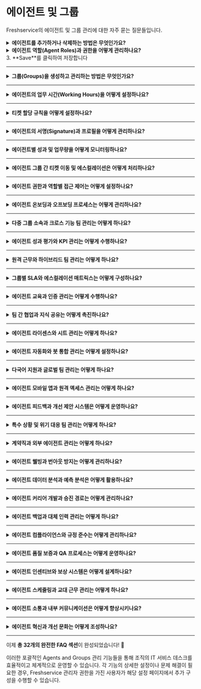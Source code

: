 # 에이전트 및 그룹

Freshservice의 에이전트 및 그룹 관리에 대한 자주 묻는 질문들입니다.

<details>
<summary><strong>에이전트를 추가하거나 삭제하는 방법은 무엇인가요?</strong></summary>

<div>

**에이전트 추가:**
1. **Admin** > **People** > **Agents**로 이동합니다
2. **Add Agent** 버튼을 클릭합니다
3. 이메일 주소, 이름, 역할 등 필요한 정보를 입력합니다
4. 적절한 그룹과 역할을 할당합니다
5. **Save**를 클릭하여 완료합니다

**에이전트 삭제:**
1. **Admin** > **People** > **Agents**에서 삭제할 에이전트를 찾습니다
2. 에이전트 프로필을 클릭합니다
3. 우상단의 **More** 메뉴를 클릭합니다
4. **Deactivate Agent** 또는 **Delete Agent**를 선택합니다

**참고:** 에이전트를 삭제하기 전에 해당 에이전트가 담당하던 티켓들을 다른 에이전트에게 재할당하는 것이 좋습니다.

</div>
</details>

<details>
<summary><strong>에이전트 역할(Agent Roles)과 권한을 어떻게 관리하나요?</strong></summary>

<div>

**기본 역할 유형:**
- **Admin**: 모든 설정에 대한 전체 권한
- **Supervisor**: 팀 관리 및 보고서 권한  
- **Agent**: 티켓 처리 및 기본 작업 권한
- **Occasional Agent**: 제한된 액세스 권한

**역할 관리 방법:**
1. **Admin** > **People** > **Agent Roles**로 이동합니다
2. 기존 역할을 편집하거나 **New Role**을 클릭합니다
3. 다음 권한을 설정할 수 있습니다:
   - 티켓 관련 권한 (생성, 편집, 삭제)
   - 솔루션 아티클 관리
   - 보고서 및 분석 접근
   - 관리자 설정 접근
   - 사용자 관리 권한

**권한 적용:**
1. **Admin** > **People** > **Agents**에서 에이전트를 선택합니다
2. **Role** 드롭다운에서 적절한 역할을 할당합니다

</div>
</details>
3. **Save**를 클릭하여 저장합니다

</details>

---

<details>
<summary><strong>그룹(Groups)을 생성하고 관리하는 방법은 무엇인가요?</strong></summary>

**그룹 생성:**
1. **Admin > People > Groups**로 이동합니다
2. **New Group** 버튼을 클릭합니다
3. 그룹 정보를 입력합니다:
   - **Group Name**: 그룹명 (예: IT Support, HR Team)
   - **Description**: 그룹 설명
   - **Group Lead**: 그룹 리더 지정
   - **Escalation**: 에스컬레이션 설정

**에이전트 할당:**
1. 그룹을 생성한 후 **Members** 탭을 클릭합니다
2. **Add Members** 버튼을 클릭합니다
3. 추가할 에이전트를 선택합니다
4. **Add**를 클릭하여 완료합니다

**그룹 설정:**
- **Auto-Assignment**: 라운드 로빈, 균등 분배, 기술 기반 등
- **Working Hours**: 그룹별 업무 시간 설정
- **SLA**: 그룹별 서비스 수준 계약
- **Escalation Rules**: 자동 에스컬레이션 규칙

</details>

---

<details>
<summary><strong>에이전트의 업무 시간(Working Hours)을 어떻게 설정하나요?</strong></summary>

**개별 에이전트 업무 시간 설정:**
1. **Admin > People > Agents**에서 에이전트를 선택합니다
2. **Working Hours** 탭을 클릭합니다
3. 요일별로 근무 시간을 설정합니다:
   - 시작 시간과 종료 시간
   - 점심시간 또는 휴게시간
   - 휴무일 설정

**그룹별 업무 시간 설정:**
1. **Admin > People > Groups**에서 그룹을 선택합니다
2. **Working Hours** 섹션에서 설정합니다
3. 그룹 전체의 운영 시간을 정의합니다

**업무 시간 영향:**
- SLA 계산 시 업무 시간만 포함
- 자동 응답 및 알림 스케줄링
- 에스컬레이션 규칙 적용 시간
- 보고서의 응답 시간 계산

**휴일 설정:**
1. **Admin > General Settings > Business Hours**로 이동합니다
2. **Holidays** 탭에서 공휴일을 추가합니다
3. 국가별 또는 지역별 휴일 설정이 가능합니다

</details>

---

<details>
<summary><strong>티켓 할당 규칙을 어떻게 설정하나요?</strong></summary>

**자동 할당 방법:**

**1. 라운드 로빈 (Round Robin):**
- 그룹 내 에이전트들에게 순서대로 티켓 할당
- 가장 공평한 분배 방식

**2. 균등 분배 (Load Balancing):**
- 현재 티켓 수가 가장 적은 에이전트에게 할당
- 업무량 균형 유지

**3. 기술 기반 (Skill-based):**
- 에이전트의 전문 기술과 매칭하여 할당
- 티켓 카테고리별 전문가 배정

**할당 규칙 설정:**
1. **Admin > Workflow Automator > Assignment Rules**로 이동합니다
2. **New Assignment Rule**을 클릭합니다
3. 조건을 설정합니다:
   - 티켓 유형 (Incident, Service Request)
   - 카테고리 또는 서브카테고리
   - 우선순위 레벨
   - 요청자의 부서나 위치

4. 액션을 설정합니다:
   - 특정 에이전트 할당
   - 특정 그룹 할당
   - 자동 할당 방식 선택

**수동 할당:**
- 티켓 상세 페이지에서 직접 에이전트 변경 가능
- 그룹 이동 및 재할당 기능
- 에스컬레이션을 통한 상위 레벨 할당

</details>

---

<details>
<summary><strong>에이전트의 서명(Signature)과 프로필을 어떻게 관리하나요?</strong></summary>

**에이전트 프로필 설정:**
1. 에이전트가 직접 프로필을 업데이트할 수 있는 항목:
   - 개인 정보 (이름, 연락처)
   - 프로필 사진
   - 언어 설정
   - 시간대 설정

2. 관리자만 수정 가능한 항목:
   - 이메일 주소
   - 역할 및 권한
   - 그룹 소속
   - 업무 시간

**이메일 서명 설정:**
1. 개별 에이전트 서명:
   - 에이전트가 **Profile Settings > Email Signature**에서 설정
   - HTML 형식 지원
   - 이미지 및 링크 포함 가능

2. 그룹 공통 서명:
   - **Admin > Email > Email Settings**에서 설정
   - 그룹별로 다른 서명 템플릿 적용 가능
   - 변수를 사용하여 동적 내용 포함

**서명 템플릿 예시:**
```html
Best regards,
{{agent.name}}
{{agent.title}}
{{agent.phone}}
{{agent.email}}
{{company.name}}
```

**프로필 사진 관리:**
- 150x150 픽셀 권장
- JPG, PNG 형식 지원
- 최대 파일 크기: 1MB

</details>

---

<details>
<summary><strong>에이전트별 성과 및 업무량을 어떻게 모니터링하나요?</strong></summary>

**성과 지표 (KPIs):**

**1. 응답 시간 지표:**
- 첫 응답 시간 (First Response Time)
- 평균 응답 시간
- 해결 시간 (Resolution Time)

**2. 업무량 지표:**
- 할당된 티켓 수
- 해결된 티켓 수
- 처리 중인 티켓 수
- 백로그 티켓 수

**3. 품질 지표:**
- 고객 만족도 점수
- SLA 준수율
- 재오픈율
- 에스컬레이션율

**보고서 접근:**
1. **Reports > Agent Performance**로 이동합니다
2. 다음 보고서를 활용할 수 있습니다:
   - Agent Performance Summary
   - Agent Workload Distribution
   - Response Time Analysis
   - SLA Performance by Agent

**대시보드 설정:**
1. **Analytics > Create Dashboard**를 클릭합니다
2. 위젯을 추가하여 실시간 모니터링:
   - 에이전트별 티켓 분포
   - 응답 시간 트렌드
   - 고객 만족도 점수
   - SLA 위반 알림

**알림 설정:**
- SLA 위반 임박 시 자동 알림
- 백로그 증가 시 알림
- 성과 목표 달성/미달성 알림

</details>

---

<details>
<summary><strong>에이전트 그룹 간 티켓 이동 및 에스컬레이션은 어떻게 처리하나요?</strong></summary>

**수동 그룹 이동:**
1. 티켓 상세 페이지에서 **Group** 필드를 클릭합니다
2. 이동할 그룹을 선택합니다
3. 필요시 특정 에이전트도 함께 지정할 수 있습니다
4. 이동 사유를 노트에 기록합니다

**자동 에스컬레이션 설정:**
1. **Admin > Workflow Automator > Escalation Rules**로 이동합니다
2. **New Escalation Rule**을 클릭합니다
3. 에스컬레이션 조건을 설정합니다:
   - 시간 기반 (예: 2시간 내 응답 없음)
   - 우선순위 기반
   - SLA 위반 시

4. 에스컬레이션 액션을 설정합니다:
   - 상위 그룹으로 이동
   - 매니저에게 알림
   - 우선순위 상향 조정

**그룹별 에스컬레이션 경로:**
```
Level 1: Help Desk → Level 2: Technical Support → Level 3: Senior Engineers
```

**이동 시 고려사항:**
- 이동 이력은 티켓 활동에 자동 기록
- 이전 담당자의 작업 내용 보존
- 고객에게 담당자 변경 알림 옵션
- SLA 시간 계산 연속성 유지

**크로스 그룹 협업:**
- 티켓을 이동하지 않고 다른 그룹의 도움 요청
- 내부 노트를 통한 협업
- 임시 권한 부여 기능
- 컨설테이션 모드 활용

</details>

---

<details>
<summary><strong>에이전트 권한과 역할별 접근 제어는 어떻게 설정하나요?</strong></summary>

**세분화된 권한 관리:**

**1. 티켓 관련 권한:**
- 티켓 생성/편집/삭제 권한
- 모든 티켓 보기 vs 할당된 티켓만 보기
- 티켓 상태 변경 권한
- 티켓 할당/재할당 권한
- 개인정보 필드 접근 권한

**2. 관리 권한:**
- 에이전트 관리 (추가/편집/삭제)
- 그룹 관리 권한
- 역할 및 권한 설정
- 비즈니스 규칙 관리
- 시스템 설정 접근

**3. 보고서 및 분석 권한:**
- 개인 성과 보고서 접근
- 팀/그룹 보고서 접근
- 전체 조직 분석 데이터
- 커스텀 보고서 생성
- 데이터 내보내기 권한

**권한 설정 방법:**
1. **Admin > People > Agent Roles**로 이동
2. 역할별 세부 권한을 체크박스로 설정:
   - **Ticket Management**: 생성, 편집, 삭제, 할당
   - **User Management**: 요청자 생성/편집
   - **Knowledge Base**: 아티클 생성/편집/게시
   - **Reports & Analytics**: 각종 보고서 접근
   - **Administration**: 시스템 설정 권한

**부서별 접근 제어:**
- 특정 부서의 티켓만 접근 가능하도록 제한
- 지역별 또는 사업부별 권한 분리
- 계층적 권한 구조 (매니저 → 팀리더 → 에이전트)

</details>

---

<details>
<summary><strong>에이전트 온보딩과 오프보딩 프로세스는 어떻게 관리하나요?</strong></summary>

**신규 에이전트 온보딩:**

**1. 계정 생성 및 초기 설정:**
```
1단계: 에이전트 계정 생성
2단계: 역할 및 그룹 할당
3단계: 교육 자료 제공
4단계: 멘토 배정
5단계: 초기 티켓 할당
```

**2. 교육 프로그램:**
- Freshservice 플랫폼 사용법 교육
- 회사 정책 및 절차 안내
- SLA 및 성과 목표 설명
- 고객 서비스 가이드라인
- 에스컬레이션 절차 교육

**3. 점진적 권한 부여:**
- 초기: 제한된 권한으로 시작
- 2주차: 기본 티켓 처리 권한
- 1개월차: 전체 권한 부여
- 분기별: 성과 리뷰 및 권한 조정

**에이전트 오프보딩:**

**1. 티켓 이관 프로세스:**
- 할당된 모든 티켓 재할당
- 진행 중인 작업 문서화
- 고객 연락처 정보 이관
- 지식 베이스 기여 내용 보존

**2. 접근 권한 회수:**
- 단계적 권한 제거
- 시스템 접근 차단
- 고객 데이터 접근 금지
- 감사 로그 보존

**3. 지식 이전:**
- 전문 지식 문서화
- 후임자에게 인수인계
- 중요 고객 관계 이관
- 진행 중인 프로젝트 정보 공유

</details>

---

<details>
<summary><strong>다중 그룹 소속과 크로스 기능 팀 관리는 어떻게 하나요?</strong></summary>

**다중 그룹 멤버십:**

**에이전트의 여러 그룹 소속:**
1. **Primary Group**: 주 소속 그룹 (기본 할당)
2. **Secondary Groups**: 보조 그룹들 (전문 분야별)
3. **Project Groups**: 임시 프로젝트 팀
4. **Escalation Groups**: 상위 지원 그룹

**설정 방법:**
1. **Admin > People > Agents**에서 에이전트 선택
2. **Groups** 섹션에서 여러 그룹 선택
3. **Primary Group** 지정
4. 각 그룹에서의 역할 정의

**크로스 기능 팀 구성:**

**1. 전문 분야별 팀:**
- **Network Team**: 네트워크 관련 이슈
- **Security Team**: 보안 관련 문제
- **Database Team**: 데이터베이스 전문
- **Application Team**: 애플리케이션 지원

**2. 협업 워크플로:**
- 티켓 태깅 시스템으로 전문 팀 식별
- 내부 노트를 통한 팀 간 커뮤니케이션
- 공동 작업을 위한 티켓 공유
- 크로스 그룹 에스컬레이션 규칙

**3. 프로젝트 기반 그룹:**
- 임시 프로젝트 팀 생성
- 프로젝트 완료 후 자동 해제
- 프로젝트별 권한 및 접근 제어
- 성과 측정 및 보고

</details>

---

<details>
<summary><strong>에이전트 성과 평가와 KPI 관리는 어떻게 수행하나요?</strong></summary>

**성과 평가 지표:**

**1. 정량적 지표:**
- **Response Time**: 첫 응답 시간
- **Resolution Time**: 해결까지 소요 시간
- **Ticket Volume**: 처리한 티켓 수
- **SLA Compliance**: SLA 준수율
- **Customer Satisfaction**: 고객 만족도 점수
- **Backlog**: 백로그 티켓 수

**2. 정성적 지표:**
- **Communication Quality**: 커뮤니케이션 품질
- **Problem Solving**: 문제 해결 능력
- **Knowledge Sharing**: 지식 공유 기여도
- **Team Collaboration**: 팀워크
- **Continuous Learning**: 지속적 학습

**성과 측정 도구:**

**1. 대시보드 설정:**
```
개인 대시보드:
- 일일/주간/월간 성과 요약
- 목표 대비 진척도
- 고객 피드백 점수
- 개인 개선 영역

팀 대시보드:
- 팀 전체 성과
- 팀 멤버 간 비교
- 팀 목표 달성률
- 협업 효율성
```

**2. 정기 평가 프로세스:**
- **일일**: 티켓 처리 현황 체크
- **주간**: 주간 성과 리뷰
- **월간**: 종합 성과 평가
- **분기별**: 목표 설정 및 조정
- **연간**: 종합 평가 및 승진 검토

**3. 피드백 시스템:**
- 고객 만족도 설문
- 동료 평가 (360도 피드백)
- 상급자 평가
- 자기 평가

**개선 계획 수립:**
1. **강점 분석**: 뛰어난 성과 영역 식별
2. **개선 영역**: 부족한 부분 파악
3. **교육 계획**: 맞춤형 교육 프로그램
4. **멘토링**: 시니어 에이전트와 매칭
5. **목표 설정**: SMART 목표 수립

</details>

---

<details>
<summary><strong>원격 근무와 하이브리드 팀 관리는 어떻게 하나요?</strong></summary>

**원격 근무 설정:**

**1. 근무 위치별 관리:**
- **Office**: 사무실 근무
- **Remote**: 완전 원격 근무
- **Hybrid**: 혼합 근무 형태
- **Field**: 현장 근무

**2. 시간대 관리:**
- 에이전트별 시간대 설정
- 글로벌 팀 커버리지 계획
- 24/7 지원을 위한 교대 근무
- 시간대별 SLA 조정

**하이브리드 팀 협업:**

**1. 커뮤니케이션 도구:**
- 내부 노트를 통한 비동기 소통
- 실시간 채팅 및 알림
- 화상 회의 통합
- 팀 캘린더 공유

**2. 업무 가시성:**
- 실시간 에이전트 상태 표시
- 현재 작업 중인 티켓 공유
- 팀 대시보드를 통한 투명성
- 일일 스탠드업 미팅

**3. 성과 관리:**
- 결과 중심의 성과 평가
- 정기적인 1:1 미팅
- 팀 빌딩 활동
- 원격 교육 프로그램

**기술 지원:**

**1. 접근성 보장:**
- VPN 설정 및 보안
- 모바일 앱 활용
- 클라우드 기반 도구
- 오프라인 작업 동기화

**2. 보안 관리:**
- 원격 접속 보안 정책
- 데이터 보호 가이드라인
- 디바이스 관리
- 접속 로그 모니터링

</details>

---

<details>
<summary><strong>그룹별 SLA와 에스컬레이션 매트릭스는 어떻게 구성하나요?</strong></summary>

**그룹별 SLA 설정:**

**1. 그룹 특성별 SLA:**
```
Level 1 Support (Help Desk):
- 첫 응답: 1시간 이내
- 해결: 4시간 이내 (간단한 문제)

Level 2 Support (Technical):
- 첫 응답: 2시간 이내
- 해결: 8시간 이내

Level 3 Support (Expert):
- 첫 응답: 4시간 이내
- 해결: 24시간 이내
```

**2. 우선순위별 SLA:**
- **Critical**: 1시간 / 4시간
- **High**: 2시간 / 8시간
- **Medium**: 4시간 / 24시간
- **Low**: 8시간 / 72시간

**에스컬레이션 매트릭스:**

**1. 시간 기반 에스컬레이션:**
```
수평적 에스컬레이션:
Help Desk → Technical Support → Specialist Team

수직적 에스컬레이션:
Agent → Team Lead → Manager → Director
```

**2. 복잡도 기반 에스컬레이션:**
- **Level 1**: 일반적인 질문 및 간단한 문제
- **Level 2**: 기술적 문제 해결
- **Level 3**: 복잡한 시스템 이슈
- **Level 4**: 전문가 또는 벤더 지원 필요

**3. 자동 에스컬레이션 규칙:**
- SLA 위반 임박 시 상위 그룹으로 자동 이동
- 특정 키워드 감지 시 전문 그룹으로 할당
- 고객 VIP 등급에 따른 즉시 에스컬레이션
- 반복 이슈 패턴 감지 시 예방적 에스컬레이션

**매트릭스 모니터링:**
- 에스컬레이션 빈도 추적
- 그룹별 해결률 분석
- 백플로우 (하위 그룹으로 재할당) 모니터링
- 에스컬레이션 이유 분석

</details>

---

<details>
<summary><strong>에이전트 교육과 인증 관리는 어떻게 수행하나요?</strong></summary>

**교육 프로그램 구조:**

**1. 기초 교육:**
- Freshservice 플랫폼 사용법
- 티켓 처리 워크플로
- 고객 서비스 기본 원칙
- 회사 정책 및 절차
- 커뮤니케이션 스킬

**2. 전문 교육:**
- 기술별 전문 과정 (네트워크, 보안, 데이터베이스)
- 제품별 교육 (특정 소프트웨어/하드웨어)
- 고급 문제 해결 기법
- 프로젝트 관리
- 리더십 스킬

**3. 지속적 교육:**
- 월간 기술 세미나
- 업데이트 및 새 기능 교육
- 베스트 프랙티스 공유
- 케이스 스터디 리뷰
- 외부 교육 및 컨퍼런스

**인증 관리 시스템:**

**1. 내부 인증:**
```
기본 인증:
- Freshservice 기본 사용
- 고객 서비스 기초
- 보안 정책 이해

중급 인증:
- 고급 티켓 처리
- 에스컬레이션 관리
- 기본 문제 해결

고급 인증:
- 전문 기술 영역
- 멘토링 자격
- 교육 진행 자격
```

**2. 외부 인증:**
- 벤더 제품 인증 (Microsoft, Cisco, AWS 등)
- ITIL 인증
- 프로젝트 관리 인증 (PMP)
- 보안 인증 (CISSP, CISM)

**3. 인증 추적 및 관리:**
- 개인별 인증 현황 추적
- 인증 만료 알림
- 재인증 스케줄 관리
- 인증 비용 지원 프로그램

**교육 효과 측정:**
- 교육 전후 성과 비교
- 고객 만족도 변화
- 에러율 감소 측정
- 해결 시간 단축 효과
- ROI 계산

</details>

---

<details>
<summary><strong>팀 간 협업과 지식 공유는 어떻게 촉진하나요?</strong></summary>

**협업 플랫폼 구축:**

**1. 지식 공유 시스템:**
- **Solution Articles**: 해결 방법 문서화
- **Internal Notes**: 팀 간 정보 공유
- **Best Practices**: 우수 사례 모음
- **Troubleshooting Guides**: 문제 해결 가이드
- **FAQ Database**: 자주 묻는 질문 데이터베이스

**2. 협업 도구:**
- 팀 채널을 통한 실시간 소통
- 케이스 스터디 공유 세션
- 정기적인 기술 세미나
- 멘토-멘티 프로그램
- 크로스 트레이닝

**3. 인센티브 시스템:**
- 지식 공유 포인트 제도
- 우수 기여자 인정 프로그램
- 팀 성과 보너스
- 연간 지식 공유 어워드
- 커리어 발전 기회 제공

**지식 관리 프로세스:**

**1. 지식 수집:**
- 해결된 티켓에서 자동 지식 추출
- 에이전트의 능동적 지식 기여
- 고객 피드백을 통한 개선사항 수집
- 외부 소스에서 정보 큐레이션

**2. 지식 검증:**
- 전문가 리뷰 프로세스
- 피어 리뷰 시스템
- 정기적인 콘텐츠 업데이트
- 정확성 검증 절차

**3. 지식 활용:**
- 검색 기능 최적화
- 컨텍스트 기반 추천
- 모바일 접근성
- 다국어 지원

**성과 측정:**
- 지식 베이스 사용률
- 재사용된 솔루션 비율
- 첫 번째 호출 해결률 향상
- 교육 시간 단축
- 새로운 에이전트 온보딩 속도

</details>

---

<details>
<summary><strong>에이전트 라이센스와 시트 관리는 어떻게 하나요?</strong></summary>

**라이센스 유형별 관리:**

**1. 라이센스 종류:**
- **Full Agent**: 모든 기능 접근 가능
- **Occasional Agent**: 제한된 접근 권한
- **Light Agent**: 기본 티켓 처리만
- **Collaborator**: 읽기 전용 접근

**2. 시트 할당 및 관리:**
- 사용 가능한 라이센스 수 확인
- 에이전트별 라이센스 타입 할당
- 라이센스 사용률 모니터링
- 자동 라이센스 할당 규칙

**라이센스 최적화:**
```
비용 효율적인 할당:
- 업무 패턴 분석
- 파트타임 직원을 위한 Occasional 라이센스
- 계절적 업무량에 따른 조정
- 부서별 라이센스 풀 관리
```

**라이센스 모니터링:**
- 월별 사용률 리포트
- 미사용 라이센스 식별
- 라이센스 부족 예상 알림
- 갱신 주기 관리

</details>

---

<details>
<summary><strong>에이전트 자동화와 봇 통합 관리는 어떻게 설정하나요?</strong></summary>

**에이전트 자동화 설정:**

**1. 자동 할당 봇:**
- AI 기반 티켓 분류
- 키워드 기반 자동 라우팅
- 우선순위 자동 설정
- 에이전트 업무량 고려한 분배

**2. 응답 자동화:**
- 자동 응답 템플릿
- FAQ 자동 제안
- 솔루션 추천 시스템
- 상태 업데이트 자동화

**3. 에스컬레이션 자동화:**
- 시간 기반 자동 에스컬레이션
- 복잡도 감지 자동 전환
- VIP 고객 우선 처리
- SLA 위반 예방 알림

**봇과 에이전트 협업:**

**1. 하이브리드 워크플로:**
```
1단계: 봇이 기본 정보 수집
2단계: 간단한 문제는 봇이 해결
3단계: 복잡한 문제는 에이전트로 전환
4단계: 에이전트 작업 중 봇 지원
```

**2. 학습 시스템:**
- 에이전트 해결 패턴 학습
- 성공적인 해결책 자동 저장
- 에이전트 피드백을 통한 개선
- 지속적인 정확도 향상

**성과 측정:**
- 자동화율 (봇 vs 에이전트 처리)
- 에이전트 효율성 향상도
- 고객 만족도 변화
- 처리 시간 단축 효과

</details>

---

<details>
<summary><strong>다국어 지원과 글로벌 팀 관리는 어떻게 하나요?</strong></summary>

**다국어 환경 설정:**

**1. 에이전트 언어 설정:**
- 개인별 선호 언어 설정
- 인터페이스 언어 변경
- 다국어 티켓 처리 능력 표시
- 언어별 전문 에이전트 태깅

**2. 다국어 팀 구성:**
- 언어별 그룹 생성
- 지역별 팀 관리
- 시간대별 커버리지
- 문화적 차이 고려한 서비스

**3. 자동 번역 지원:**
- 실시간 티켓 번역
- 다국어 템플릿 관리
- 응답 자동 번역
- 언어 감지 및 라우팅

**글로벌 운영 관리:**

**1. 지역별 팀 관리:**
```
아시아 태평양:
- 한국어, 일본어, 중국어 지원
- APAC 업무 시간 기준
- 지역별 SLA 설정

유럽:
- 영어, 독일어, 프랑스어 지원
- EMEA 시간대 운영
- GDPR 준수 요구사항

미주:
- 영어, 스페인어, 포르투갈어
- 24/7 글로벌 커버리지
- 지역별 규정 준수
```

**2. 문화적 고려사항:**
- 지역별 커뮤니케이션 스타일
- 종교적/문화적 휴일 고려
- 현지 법규 및 규정 준수
- 지역별 고객 기대치 관리

</details>

---

<details>
<summary><strong>에이전트 모바일 앱과 원격 액세스 관리는 어떻게 하나요?</strong></summary>

**모바일 앱 기능:**

**1. 에이전트 모바일 기능:**
- 티켓 목록 조회 및 처리
- 푸시 알림 수신
- 오프라인 작업 동기화
- 모바일 서명 및 승인

**2. 현장 지원 기능:**
- GPS 기반 위치 추적
- 현장 체크인/체크아웃
- 사진 및 동영상 첨부
- QR 코드 스캔 기능

**3. 보안 및 접근 제어:**
- 생체 인증 (지문, 얼굴)
- 앱 잠금 및 원격 와이프
- VPN 자동 연결
- 디바이스 관리 정책

**원격 액세스 관리:**

**1. 접속 보안:**
- Multi-factor Authentication (MFA)
- IP 화이트리스트
- 세션 타임아웃 설정
- 접속 로그 모니터링

**2. 디바이스 관리:**
- BYOD (Bring Your Own Device) 정책
- 회사 지급 디바이스 관리
- 앱 설치 제한
- 데이터 암호화

**3. 네트워크 보안:**
- VPN 필수 연결
- 안전하지 않은 Wi-Fi 차단
- 데이터 사용량 모니터링
- 오프라인 작업 제한

</details>

---

<details>
<summary><strong>에이전트 피드백과 개선 제안 시스템은 어떻게 운영하나요?</strong></summary>

**피드백 수집 시스템:**

**1. 다양한 피드백 채널:**
- 정기 설문조사
- 1:1 면담
- 익명 제안함
- 팀 회의를 통한 공개 토론
- 온라인 포럼

**2. 피드백 카테고리:**
- 시스템 개선 요청
- 프로세스 최적화 제안
- 교육 프로그램 개선
- 도구 및 리소스 요청
- 업무 환경 개선

**3. 수집 주기:**
- 일일: 즉석 피드백
- 주간: 팀 회의 피드백
- 월간: 정기 설문조사
- 분기: 종합 평가
- 연간: 전체 시스템 리뷰

**개선 프로세스:**

**1. 피드백 분석:**
```
수집 → 분류 → 우선순위 → 실행 계획 → 구현 → 결과 측정
```

**2. 우선순위 결정:**
- 영향도 평가 (높음/중간/낮음)
- 구현 난이도 (쉬움/보통/어려움)
- 비용 효과 분석
- 긴급도 평가

**3. 실행 및 피드백:**
- 개선사항 구현
- 변경사항 공지
- 효과 측정
- 추가 피드백 수집

**참여 독려:**
- 우수 제안 포상
- 구현된 개선사항 공유
- 기여자 인정 프로그램
- 팀 성과에 피드백 반영

</details>

---

<details>
<summary><strong>특수 상황 및 위기 대응 팀 관리는 어떻게 하나요?</strong></summary>

**위기 대응 팀 구성:**

**1. 비상 대응 팀:**
- **Incident Commander**: 전체 상황 총괄
- **Technical Lead**: 기술적 해결 책임
- **Communication Lead**: 내외부 소통 담당
- **Support Team**: 백업 및 지원

**2. 상황별 전문팀:**
- 보안 사고 대응팀
- 시스템 장애 대응팀
- 데이터 복구팀
- 고객 커뮤니케이션팀

**비상 상황 프로토콜:**

**1. 상황 인식 및 분류:**
```
Level 1 (Low): 일부 서비스 영향
Level 2 (Medium): 주요 서비스 부분 중단
Level 3 (High): 전체 서비스 중단
Level 4 (Critical): 데이터 손실 또는 보안 침해
```

**2. 대응 절차:**
- 즉시 에스컬레이션
- 대응팀 자동 소집
- 상황 브리핑
- 역할 분담
- 정기 상황 업데이트

**3. 커뮤니케이션:**
- 내부 팀 알림
- 경영진 보고
- 고객 공지
- 언론 대응 (필요시)

**사후 관리:**
- 사고 보고서 작성
- 근본 원인 분석
- 예방 조치 수립
- 프로세스 개선
- 교훈 공유

</details>

---

<details>
<summary><strong>계약직과 외부 에이전트 관리는 어떻게 하나요?</strong></summary>

**외부 인력 관리:**

**1. 계약 유형별 관리:**
- **정규직 에이전트**: 전체 권한
- **계약직 에이전트**: 제한된 기간 및 권한
- **파트타임 에이전트**: 시간별 제한
- **프리랜서**: 프로젝트별 할당
- **외주 업체**: 전문 영역 특화

**2. 접근 권한 관리:**
- 계약 기간에 따른 자동 권한 만료
- 프로젝트별 접근 범위 제한
- 민감 정보 접근 제한
- 임시 권한 부여 시스템

**3. 성과 관리:**
- 계약 조건에 맞는 KPI 설정
- 단기/장기 목표 구분
- 성과급 연동 시스템
- 계약 갱신 평가

**외부 업체 협업:**

**1. 외주 관리:**
- SLA 기반 계약 관리
- 품질 모니터링
- 정기 평가 및 피드백
- 지식 이전 프로세스

**2. 통합 운영:**
- 통일된 티켓 시스템 사용
- 공통 프로세스 적용
- 정기 미팅 및 보고
- 품질 표준 준수

**3. 보안 및 컴플라이언스:**
- NDA (비밀유지협약) 관리
- 데이터 보호 정책 준수
- 접근 로그 모니터링
- 정기 보안 감사

</details>

---

<details>
<summary><strong>에이전트 웰빙과 번아웃 방지는 어떻게 관리하나요?</strong></summary>

**웰빙 모니터링:**

**1. 스트레스 지표 추적:**
- 업무량 분석 (티켓 수, 처리 시간)
- 고객 불만 처리 빈도
- 초과 근무 시간
- 휴가 사용률
- 동료와의 갈등 빈도

**2. 조기 경고 시스템:**
- 성과 급락 감지
- 결근율 증가 알림
- 고객 만족도 하락
- 팀워크 문제 신호
- 자기 보고 스트레스 레벨

**번아웃 방지 프로그램:**

**1. 업무량 관리:**
- 적정 티켓 할당량 설정
- 복잡한 케이스 분산
- 정기적인 휴식 시간 보장
- 업무 로테이션 프로그램
- 유연 근무제 활용

**2. 지원 프로그램:**
- 직원 지원 프로그램 (EAP)
- 정신 건강 상담 서비스
- 스트레스 관리 교육
- 팀 빌딩 활동
- 취미 활동 지원

**3. 작업 환경 개선:**
- 인체공학적 작업 공간
- 조용한 휴식 공간
- 자연 채광 및 식물
- 온도 및 습도 조절
- 건강한 간식 제공

**리더십 역할:**
- 정기적인 1:1 면담
- 오픈 도어 정책
- 피드백 문화 조성
- 성취 인정 및 격려
- 개인 성장 기회 제공

</details>

---

<details>
<summary><strong>에이전트 데이터 분석과 예측 분석은 어떻게 활용하나요?</strong></summary>

**데이터 수집 및 분석:**

**1. 성과 데이터:**
- 응답 시간 패턴
- 해결률 트렌드
- 고객 만족도 변화
- 에러율 및 재오픈률
- 학습 곡선 분석

**2. 행동 패턴 분석:**
- 로그인/로그아웃 패턴
- 휴식 시간 사용 패턴
- 협업 빈도
- 지식 베이스 사용률
- 교육 참여도

**예측 분석 활용:**

**1. 성과 예측:**
- 개인별 성과 트렌드 예측
- 번아웃 위험도 예측
- 이직 가능성 예측
- 승진 준비도 평가
- 교육 필요성 예측

**2. 운영 최적화:**
- 피크 시간 예측
- 인력 배치 최적화
- 교육 스케줄 최적화
- 휴가 계획 최적화
- 예산 계획 지원

**3. 리스크 관리:**
- 품질 저하 조기 감지
- SLA 위반 위험 예측
- 고객 불만 패턴 분석
- 보안 위험 식별
- 컴플라이언스 위험 모니터링

**데이터 시각화:**
- 개인 대시보드
- 팀 성과 대시보드
- 트렌드 분석 차트
- 히트맵 분석
- 예측 모델 결과

</details>

---

<details>
<summary><strong>에이전트 커리어 개발과 승진 경로는 어떻게 관리하나요?</strong></summary>

**커리어 경로 설계:**

**1. 기술 전문가 경로:**
```
Junior Agent → Senior Agent → Technical Specialist → Subject Matter Expert → Principal Consultant
```

**2. 관리자 경로:**
```
Agent → Team Lead → Supervisor → Manager → Director
```

**3. 하이브리드 경로:**
```
Technical Lead → Technical Manager → Technical Director
```

**개발 프로그램:**

**1. 스킬 매트릭스:**
- 현재 역량 평가
- 목표 포지션 요구사항
- 갭 분석
- 개발 계획 수립
- 진행 상황 추적

**2. 멘토링 프로그램:**
- 시니어 에이전트와 매칭
- 정기적인 멘토링 세션
- 목표 설정 및 피드백
- 네트워킹 기회 제공
- 커리어 조언 및 가이던스

**3. 교육 및 개발:**
- 리더십 교육 프로그램
- 기술 역량 강화 과정
- 외부 교육 지원
- 컨퍼런스 참석 기회
- 인증 획득 지원

**승진 프로세스:**

**1. 평가 기준:**
- 성과 목표 달성도
- 리더십 잠재력
- 기술적 전문성
- 팀워크 및 협업
- 고객 서비스 품질

**2. 승진 절차:**
- 자기 평가서 작성
- 상급자 추천서
- 동료 피드백
- 고객 만족도 평가
- 면접 및 최종 심사

**성공 측정:**
- 내부 승진율
- 직원 만족도
- 이직률 감소
- 성과 향상도
- 조직 몰입도

</details>

---

<details>
<summary><strong>에이전트 백업과 대체 인력 관리는 어떻게 하나요?</strong></summary>

**백업 시스템 구축:**

**1. 역할별 백업 계획:**
- **Primary Agent**: 주 담당자
- **Backup Agent**: 1차 대체 인력
- **Secondary Backup**: 2차 대체 인력
- **Emergency Contact**: 긴급 상황 대응자

**2. 지식 이전 프로세스:**
- 업무 매뉴얼 작성 및 업데이트
- 중요 고객 정보 공유
- 진행 중인 프로젝트 인수인계
- 전문 지식 문서화
- 정기적인 크로스 트레이닝

**3. 자동 대체 시스템:**
- 휴가 기간 자동 티켓 재할당
- 병가 시 즉시 백업 활성화
- 과부하 상황 자동 분산
- 긴급 상황 에스컬레이션

**백업 인력 준비:**

**1. 스킬 매트릭스 관리:**
```
에이전트별 역량 매트릭스:
- 기술 전문 영역
- 고객 업종 이해도
- 언어 능력
- 인증 보유 현황
- 백업 가능 영역
```

**2. 교차 훈련 프로그램:**
- 월간 업무 로테이션
- 부서 간 교환 근무
- 멘토-멘티 프로그램
- 시뮬레이션 훈련
- 케이스 스터디 공유

**비상 계획 수립:**
- 자연재해 대응 계획
- 팬데믹 상황 대응
- 대량 이직 시나리오
- 시스템 장애 대응
- 보안 사고 대응

</details>

---

<details>
<summary><strong>에이전트 컴플라이언스와 규정 준수는 어떻게 관리하나요?</strong></summary>

**컴플라이언스 요구사항:**

**1. 데이터 보호 규정:**
- **GDPR**: 유럽 일반 데이터 보호 규정
- **CCPA**: 캘리포니아 소비자 개인정보 보호법
- **PIPEDA**: 캐나다 개인정보 보호법
- **개인정보보호법**: 국내 개인정보 관련 법규
- **산업별 특수 규정**: 금융, 의료 등

**2. 보안 표준:**
- ISO 27001 정보보안 관리
- SOC 2 보안 감사
- PCI DSS 결제 보안
- ITIL 서비스 관리
- NIST 사이버보안 프레임워크

**3. 업계별 규정:**
- HIPAA (의료 정보)
- FERPA (교육 정보)
- SOX (기업 재무)
- Basel III (금융)
- FDA 규정 (제약)

**준수 관리 프로세스:**

**1. 정책 수립 및 교육:**
- 컴플라이언스 정책 문서화
- 정기적인 교육 프로그램
- 인증 및 자격 관리
- 업데이트 사항 공지
- 위반 시 처벌 규정

**2. 모니터링 및 감사:**
- 정기적인 내부 감사
- 외부 감사 대응
- 접근 로그 모니터링
- 데이터 처리 기록
- 위반 사항 보고

**3. 문서 관리:**
- 규정 준수 증빙 자료
- 교육 이수 기록
- 감사 보고서
- 개선 조치 계획
- 정기 리뷰 결과

</details>

---

<details>
<summary><strong>에이전트 품질 보증과 QA 프로세스는 어떻게 운영하나요?</strong></summary>

**품질 보증 시스템:**

**1. QA 평가 기준:**
- **정확성**: 정보의 정확도 및 완전성
- **전문성**: 기술적 지식 및 문제 해결 능력
- **커뮤니케이션**: 고객과의 소통 품질
- **효율성**: 처리 시간 및 절차 준수
- **고객 만족**: 서비스 품질 및 만족도

**2. 평가 방법:**
- 티켓 샘플링 및 리뷰
- 고객 통화 모니터링
- 미스터리 쇼퍼 테스트
- 동료 평가 (Peer Review)
- 자가 평가

**3. 평가 주기:**
- 신입: 매주 평가
- 경력: 격주 평가
- 시니어: 월간 평가
- 특별 상황: 즉시 평가

**QA 프로세스:**

**1. 사전 예방:**
- 표준 운영 절차 (SOP) 수립
- 체크리스트 활용
- 템플릿 표준화
- 자동 품질 검사
- 실시간 가이드 제공

**2. 모니터링:**
```
품질 지표 추적:
- 첫 접촉 해결률 (FCR)
- 고객 만족도 점수 (CSAT)
- 재오픈율
- 에스컬레이션율
- 처리 시간 준수율
```

**3. 개선 조치:**
- 개별 코칭 및 피드백
- 추가 교육 프로그램
- 프로세스 개선
- 도구 및 시스템 업그레이드
- 베스트 프랙티스 공유

**QA 팀 구성:**
- QA 매니저
- 품질 분석가
- 교육 전문가
- 프로세스 개선 담당자

</details>

---

<details>
<summary><strong>에이전트 인센티브와 보상 시스템은 어떻게 설계하나요?</strong></summary>

**보상 체계 설계:**

**1. 성과 기반 보상:**
- **개인 성과**: KPI 달성도에 따른 보너스
- **팀 성과**: 팀 목표 달성 시 집단 보상
- **품질 보상**: 고객 만족도 우수자 포상
- **혁신 보상**: 프로세스 개선 제안 채택 시

**2. 인정 프로그램:**
- 월간 우수 에이전트 선정
- 고객 칭찬 인정 프로그램
- 동료 추천 시스템
- 장기 근속 포상
- 특별 기여 인정

**3. 성장 기회 제공:**
- 교육 기회 우선 제공
- 컨퍼런스 참석 지원
- 멘토링 프로그램 참여
- 프로젝트 리더 기회
- 승진 경로 우선권

**인센티브 설계 원칙:**

**1. SMART 목표:**
- **Specific**: 구체적인 목표
- **Measurable**: 측정 가능한 지표
- **Achievable**: 달성 가능한 수준
- **Relevant**: 업무와 관련성
- **Time-bound**: 명확한 기한

**2. 공정성 확보:**
- 투명한 평가 기준
- 객관적인 측정 방법
- 모든 에이전트에게 동등한 기회
- 편견 없는 평가 시스템
- 이의 제기 절차

**3. 다양성 고려:**
- 금전적 보상과 비금전적 보상 균형
- 개인별 동기 요인 고려
- 세대별 선호도 반영
- 문화적 차이 존중
- 업무-생활 균형 지원

**보상 프로그램 예시:**
```
포인트 시스템:
- 티켓 해결: 10포인트
- 고객 만족 5점: 50포인트
- 지식 베이스 기여: 30포인트
- 동료 도움: 20포인트
- 교육 이수: 40포인트

포인트 교환:
- 상품권, 휴가, 교육 기회 등
```

</details>

---

<details>
<summary><strong>에이전트 스케줄링과 교대 근무 관리는 어떻게 하나요?</strong></summary>

**스케줄링 시스템:**

**1. 근무 시간 유형:**
- **정규 근무**: 표준 8시간 근무
- **교대 근무**: 24/7 서비스를 위한 교대
- **유연 근무**: 코어 타임 + 선택 시간
- **압축 근무**: 주 4일 근무제
- **파트타임**: 시간제 근무

**2. 교대 패턴:**
```
3교대 시스템:
- 주간: 08:00-16:00
- 오후: 16:00-00:00  
- 야간: 00:00-08:00

2교대 시스템:
- Day Shift: 07:00-19:00
- Night Shift: 19:00-07:00

Follow-the-Sun 모델:
- 아시아 → 유럽 → 미주 순환
```

**3. 스케줄링 고려사항:**
- 업무량 예측 및 인력 배치
- 개인별 선호도 및 제약사항
- 공정한 교대 배분
- 법정 휴게시간 준수
- 연속 근무 시간 제한

**자동화된 스케줄링:**

**1. AI 기반 최적화:**
- 과거 데이터 기반 수요 예측
- 에이전트 선호도 학습
- 공정성 알고리즘 적용
- 비용 최적화
- 실시간 조정

**2. 셀프 서비스 기능:**
- 에이전트가 직접 근무 선호도 입력
- 교대 신청 및 변경 요청
- 휴가 신청 시스템
- 대체 근무자 찾기
- 초과 근무 신청

**3. 실시간 관리:**
- 갑작스러운 결근 대응
- 긴급 상황 인력 충원
- 업무량 변화 대응
- 교대 변경 알림
- 스케줄 충돌 해결

**근무 환경 관리:**
- 야간 근무자를 위한 특별 지원
- 교대 근무 시 건강 관리
- 충분한 휴식 공간 제공
- 24시간 식음료 서비스
- 교통편 지원

</details>

---

<details>
<summary><strong>에이전트 소통과 내부 커뮤니케이션은 어떻게 향상시키나요?</strong></summary>

**커뮤니케이션 채널:**

**1. 공식 채널:**
- 정기 팀 미팅
- 월간 전체 회의
- 분기별 타운홀 미팅
- 연간 컨퍼런스
- 이메일 뉴스레터

**2. 비공식 채널:**
- 팀 채팅 플랫폼 (Slack, Teams)
- 소셜 네트워킹 이벤트
- 커피 브레이크 세션
- 점심 시간 모임
- 취미 동호회

**3. 디지털 플랫폼:**
- 내부 포털 사이트
- 지식 공유 플랫폼
- 피드백 시스템
- 설문조사 도구
- 소셜 인트라넷

**효과적인 소통 전략:**

**1. 투명성 확보:**
- 회사 목표 및 전략 공유
- 변화 사항 사전 공지
- 의사결정 과정 투명화
- 성과 결과 공개
- 피드백 수용 및 반영

**2. 양방향 소통:**
- 정기적인 Q&A 세션
- 익명 질문 시스템
- 상향 피드백 채널
- 아이디어 제안함
- 열린 토론 포럼

**3. 맞춤형 커뮤니케이션:**
```
역할별 맞춤 정보:
- 신입: 온보딩 정보, 교육 자료
- 경력: 심화 기술 정보, 프로젝트 기회
- 리더: 관리 도구, 전략 정보
- 전문가: 최신 기술 트렌드, 연구 자료
```

**소통 품질 향상:**

**1. 명확한 메시징:**
- 간결하고 명확한 언어 사용
- 핵심 메시지 강조
- 시각적 자료 활용
- 다국어 지원
- 문화적 감수성 고려

**2. 적시성:**
- 중요 정보 즉시 전파
- 정기적인 업데이트
- 마감일 사전 공지
- 긴급 상황 신속 대응
- 피드백 빠른 반영

**측정 및 개선:**
- 커뮤니케이션 만족도 조사
- 정보 전달 효과성 측정
- 참여도 및 반응률 분석
- 개선 제안 수집
- 지속적인 프로세스 개선

</details>

---

<details>
<summary><strong>에이전트 혁신과 개선 문화는 어떻게 조성하나요?</strong></summary>

**혁신 문화 구축:**

**1. 혁신 마인드셋:**
- 실패를 학습 기회로 인식
- 실험과 시도 격려
- 창의적 사고 촉진
- 기존 방식에 대한 의문 제기
- 지속적 개선 정신

**2. 혁신 지원 시스템:**
- 아이디어 제안 플랫폼
- 혁신 프로젝트 예산 지원
- 실험을 위한 시간 할당
- 실패에 대한 관용적 문화
- 성공 사례 공유

**3. 협업적 혁신:**
- 크로스 펑셔널 팀 구성
- 브레인스토밍 세션
- 해커톤 이벤트
- 혁신 워크숍
- 외부 전문가 초청

**개선 프로세스:**

**1. 문제 식별:**
- 고객 불만 사항 분석
- 업무 비효율성 발견
- 기술적 한계 인식
- 경쟁사 분석
- 트렌드 모니터링

**2. 솔루션 개발:**
```
개선 프로세스:
1. 문제 정의 및 분석
2. 아이디어 생성
3. 솔루션 설계
4. 파일럿 테스트
5. 성과 측정
6. 전면 적용 또는 개선
```

**3. 실행 및 확산:**
- 단계적 구현
- 변화 관리
- 교육 및 지원
- 성과 모니터링
- 성공 사례 확산

**혁신 인센티브:**

**1. 인정 프로그램:**
- 혁신 아이디어 포상
- 개선 기여도 평가 반영
- 특허 출원 지원
- 외부 발표 기회 제공
- 혁신 리더 양성

**2. 리소스 지원:**
- 혁신 프로젝트 시간 배정
- 필요 도구 및 기술 지원
- 외부 교육 기회
- 전문가 멘토링
- 실험 환경 제공

**성과 측정:**
- 제안된 아이디어 수
- 실행된 개선사항 수
- 비용 절감 효과
- 효율성 향상도
- 직원 참여도

</details>

---

이제 **총 32개의 완전한 FAQ 섹션**이 완성되었습니다! 🎉

이러한 포괄적인 Agents and Groups 관리 기능들을 통해 조직의 IT 서비스 데스크를 효율적이고 체계적으로 운영할 수 있습니다. 각 기능의 상세한 설정이나 문제 해결이 필요한 경우, Freshservice 관리자 권한을 가진 사용자가 해당 설정 페이지에서 추가 구성을 수행할 수 있습니다.

